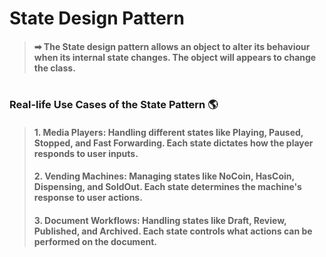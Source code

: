# State Design Pattern
> #### ➡ The State design pattern allows an object to alter its behaviour when its internal state changes. The object will appears to change the class.

#
### Real-life Use Cases of the State Pattern 🌎
> #### 1. Media Players: Handling different states like Playing, Paused, Stopped, and Fast Forwarding. Each state dictates how the player responds to user inputs.
> #### 2. Vending Machines: Managing states like NoCoin, HasCoin, Dispensing, and SoldOut. Each state determines the machine's response to user actions.
> #### 3. Document Workflows: Handling states like Draft, Review, Published, and Archived. Each state controls what actions can be performed on the document.

‍